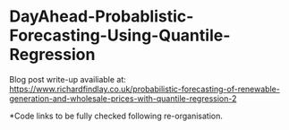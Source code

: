 # DayAhead-Probablistic-Forecasting-Using-Quantile-Regression

Blog post write-up availiable at: https://www.richardfindlay.co.uk/probabilistic-forecasting-of-renewable-generation-and-wholesale-prices-with-quantile-regression-2

*Code links to be fully checked following re-organisation.
